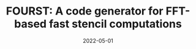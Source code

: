 ---
title: "FOURST: A code generator for FFT-based fast stencil computations"
date: "2022-05-01"
venue: "ISPASS"
authors: ["Matthew I. Swindall", "Gregory Croisdale", "Chase C. Hunter", "Ben Keener", "Alex C. Williams", "James H. Brusuelas", "Nita Krevans", "Melissa Sellew", "Lucy Fortson", "John F. Wallin"]
description: "This is a project I worked on with Stony Brook University at their Data+Computing = Discovery REU in the summer of 2021."
link: "https://ieeexplore.ieee.org/document/9804588"
newTab: true
tags: ["Research", "Transpiler"]
---